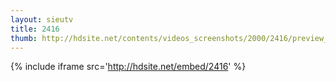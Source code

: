 ```yaml
---
layout: sieutv
title: 2416
thumb: http://hdsite.net/contents/videos_screenshots/2000/2416/preview_360p.mp4.jpg
---
```

{% include iframe src='http://hdsite.net/embed/2416' %}
 
